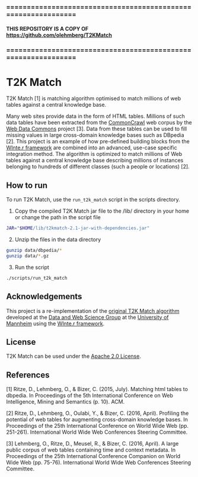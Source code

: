 ### ==============================================================
#### THIS REPOSITORY IS A COPY OF https://github.com/olehmberg/T2KMatch
### ==============================================================

# T2K Match

T2K Match [1] is matching algorithm optimised to match millions of web tables against a central knowledge base.

Many web sites provide data in the form of HTML tables. Millions of such data tables have been extracted from the [CommonCrawl](http://commoncrawl.org/) web corpus by the [Web Data Commons](http://webdatacommons.org/webtables/) project [3]. Data from these tables can be used to fill missing values in large cross-domain knowledge bases such as DBpedia [2]. This project is an example of how pre-defined building blocks from the [WInte.r framework](https://github.com/olehmberg/winter) are combined into an advanced, use-case specific integration method. The algorithm is optimized to match millions of Web tables against a central knowledge base describing millions of instances belonging to hundreds of different classes  (such a people or locations) [2].

## How to run

To run T2K Match, use the `run_t2k_match` script in the scripts directory.
1. Copy the compiled T2K Match jar file to the /lib/ directory in your home or change the path in the script file
```bash
JAR="$HOME/lib/t2kmatch-2.1-jar-with-dependencies.jar"
```
2. Unzip the files in the data directory
```bash
gunzip data/dbpedia/*
gunzip data/*.gz
```
3. Run the script
```bash
./scripts/run_t2k_match
```

## Acknowledgements

This project is a re-implementation of the [original T2K Match algorithm](http://dws.informatik.uni-mannheim.de/en/research/T2K) developed at the [Data and Web Science Group](http://dws.informatik.uni-mannheim.de/) at the [University of Mannheim](http://www.uni-mannheim.de/) using the [WInte.r framework](https://github.com/olehmberg/winter).

## License

T2K Match can be used under the [Apache 2.0 License](http://www.apache.org/licenses/LICENSE-2.0).

## References
[1] Ritze, D., Lehmberg, O., & Bizer, C. (2015, July). Matching html tables to dbpedia. In Proceedings of the 5th International Conference on Web Intelligence, Mining and Semantics (p. 10). ACM.

[2] Ritze, D., Lehmberg, O., Oulabi, Y., & Bizer, C. (2016, April). Profiling the potential of web tables for augmenting cross-domain knowledge bases. In Proceedings of the 25th International Conference on World Wide Web (pp. 251-261). International World Wide Web Conferences Steering Committee.

[3] Lehmberg, O., Ritze, D., Meusel, R., & Bizer, C. (2016, April). A large public corpus of web tables containing time and context metadata. In Proceedings of the 25th International Conference Companion on World Wide Web (pp. 75-76). International World Wide Web Conferences Steering Committee.
